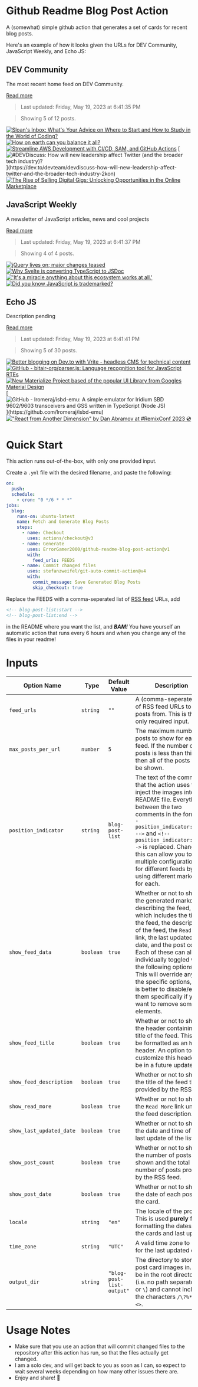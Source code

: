 # Github Readme Blog Post Action

A (somewhat) simple github action that generates a set of cards for recent blog posts.

Here's an example of how it looks given the URLs for DEV Community, JavaScript Weekly, and Echo JS:

<!-- post-list:start -->
## DEV Community

The most recent home feed on DEV Community.

[Read more](https://dev.to)
> Last updated: Friday, May 19, 2023 at 6:41:35 PM

> Showing 5 of 12 posts.

[![Sloan's Inbox: What's Your Advice on Where to Start and How to Study in the World of Coding?](https://raw.githubusercontent.com/ErrorGamer2000/github-readme-blog-post-action/main/generated_files/DEV_Community/Sloan's_Inbox__What's_Your_Advice_on_Where_to_Start_and_How_to_Study_in_the_World_of_Coding_.svg)](https://dev.to/devteam/sloans-inbox-whats-your-advice-on-where-to-start-and-how-to-study-in-the-world-of-coding-45jh)
[![How on earth can you balance it all?](https://raw.githubusercontent.com/ErrorGamer2000/github-readme-blog-post-action/main/generated_files/DEV_Community/How_on_earth_can_you_balance_it_all_.svg)](https://dev.to/codenewbieteam/how-on-earth-can-you-balance-it-all-24f6)
[![Streamline AWS Development with CI/CD, SAM, and GitHub Actions](https://raw.githubusercontent.com/ErrorGamer2000/github-readme-blog-post-action/main/generated_files/DEV_Community/Streamline_AWS_Development_with_CI_CD__SAM__and_GitHub_Actions.svg)](https://dev.to/aws-builders/streamline-aws-development-with-cicd-sam-and-github-actions-2n23)
[![#DEVDiscuss: How will new leadership affect Twitter (and the broader tech industry)?](https://raw.githubusercontent.com/ErrorGamer2000/github-readme-blog-post-action/main/generated_files/DEV_Community/_DEVDiscuss__How_will_new_leadership_affect_Twitter_(and_the_broader_tech_industry)_.svg)](https://dev.to/devteam/devdiscuss-how-will-new-leadership-affect-twitter-and-the-broader-tech-industry-2kon)
[![The Rise of Selling Digital Gigs: Unlocking Opportunities in the Online Marketplace](https://raw.githubusercontent.com/ErrorGamer2000/github-readme-blog-post-action/main/generated_files/DEV_Community/The_Rise_of_Selling_Digital_Gigs__Unlocking_Opportunities_in_the_Online_Marketplace.svg)](https://dev.to/freelaweb/the-rise-of-selling-digital-gigs-unlocking-opportunities-in-the-online-marketplace-4i6l)


## JavaScript Weekly

A newsletter of JavaScript articles, news and cool projects

[Read more](https://javascriptweekly.com/)
> Last updated: Friday, May 19, 2023 at 6:41:37 PM

> Showing 4 of 4 posts.

[![jQuery lives on; major changes teased](https://raw.githubusercontent.com/ErrorGamer2000/github-readme-blog-post-action/main/generated_files/JavaScript_Weekly/jQuery_lives_on;_major_changes_teased.svg)](https://javascriptweekly.com/issues/639)
[![Why Svelte is converting TypeScript to JSDoc](https://raw.githubusercontent.com/ErrorGamer2000/github-readme-blog-post-action/main/generated_files/JavaScript_Weekly/Why_Svelte_is_converting_TypeScript_to_JSDoc.svg)](https://javascriptweekly.com/issues/638)
[!['It's a miracle anything about this ecosystem works at all.'](https://raw.githubusercontent.com/ErrorGamer2000/github-readme-blog-post-action/main/generated_files/JavaScript_Weekly/'It's_a_miracle_anything_about_this_ecosystem_works_at_all.'.svg)](https://javascriptweekly.com/issues/637)
[![Did you know JavaScript is trademarked?](https://raw.githubusercontent.com/ErrorGamer2000/github-readme-blog-post-action/main/generated_files/JavaScript_Weekly/Did_you_know_JavaScript_is_trademarked_.svg)](https://javascriptweekly.com/issues/636)


## Echo JS

Description pending

[Read more](
http://www.echojs.com
)
> Last updated: Friday, May 19, 2023 at 6:41:41 PM

> Showing 5 of 30 posts.

[![Better blogging on Dev.to with Vrite - headless CMS for technical content](https://raw.githubusercontent.com/ErrorGamer2000/github-readme-blog-post-action/main/generated_files/_Echo_JS_/Better_blogging_on_Dev.to_with_Vrite_-_headless_CMS_for_technical_content.svg)](https://vrite.io/blog/better-blogging-on-dev-to-with-vrite-headless-cms-for-technical-content/)
[![GitHub - bitair-org/parser.js: Language recognition tool for JavaScript RTEs](https://raw.githubusercontent.com/ErrorGamer2000/github-readme-blog-post-action/main/generated_files/_Echo_JS_/GitHub_-_bitair-org_parser.js__Language_recognition_tool_for_JavaScript_RTEs.svg)](https://github.com/bitair-org/parser.js)
[![
New Materialize Project based of the popular UI Library from Googles Material Design
](https://raw.githubusercontent.com/ErrorGamer2000/github-readme-blog-post-action/main/generated_files/_Echo_JS_/_New_Materialize_Project_based_of_the_popular_UI_Library_from_Googles_Material_Design_.svg)](
https://materializeweb.com
)
[![GitHub - lromeraj/isbd-emu: A simple emulator for Iridium SBD 9602/9603 transceivers and GSS written in TypeScript (Node JS)](https://raw.githubusercontent.com/ErrorGamer2000/github-readme-blog-post-action/main/generated_files/_Echo_JS_/GitHub_-_lromeraj_isbd-emu__A_simple_emulator_for_Iridium_SBD_9602_9603_transceivers_and_GSS_written_in_TypeScript_(Node_JS).svg)](https://github.com/lromeraj/isbd-emu)
[!["React from Another Dimension" by Dan Abramov at #RemixConf 2023 💿](https://raw.githubusercontent.com/ErrorGamer2000/github-readme-blog-post-action/main/generated_files/_Echo_JS_/_React_from_Another_Dimension__by_Dan_Abramov_at__RemixConf_2023_💿.svg)](https://www.youtube.com/watch?v=zMf_xeGPn6s)


<!-- post-list:end -->

# Quick Start

This action runs out-of-the-box, with only one provided input.

Create a `.yml` file with the desired filename, and paste the following:

```yml
on:
  push:
  schedule:
    - cron: "0 */6 * * *"
jobs:
  blog:
    runs-on: ubuntu-latest
    name: Fetch and Generate Blog Posts
    steps:
      - name: Checkout
        uses: actions/checkout@v3
      - name: Generate
        uses: ErrorGamer2000/github-readme-blog-post-action@v1
        with:
          feed_urls: FEEDS
      - name: Commit changed files
        uses: stefanzweifel/git-auto-commit-action@v4
        with:
          commit_message: Save Generated Blog Posts
          skip_checkout: true
```

Replace the FEEDS with a comma-seperated list of [RSS feed](https://rss.com/blog/how-do-rss-feeds-work/) URLs, add

```md
<!-- blog-post-list:start -->
<!-- blog-post-list:end -->
```

in the README where you want the list, and **_BAM!_** You have yourself an automatic action that runs every 6 hours and when you change any of the files in your readme!

# Inputs

<table>
  <thead>
    <tr>
      <th>Option Name</th>
      <th>Type</th>
      <th>Default Value</th>
      <th>Description</th>
    </tr>
  </thead>
  <tbody>
    <tr>
      <td><code>feed_urls</code></td>
      <td><code>string</code></td>
      <td><code>""</code></td>
      <td>A (comma-seperated) list of RSS feed URLs to load posts from. This is the only required input.</td>
    </tr>
    <tr>
      <td><code>max_posts_per_url</code></td>
      <td><code>number</code></td>
      <td><code>5</code></td>
      <td>The maximum number of posts to show for each feed. If the number of posts is less than this, then all of the posts will be shown.</td>
    </tr>
    <tr>
      <td><code>position_indicator</code></td>
      <td><code>string</code></td>
      <td><code>blog-post-list</code></td>
      <td>The text of the comments that the action uses to inject the images into the README file. Everything between the two comments in the form <code>&lt;!-- position_indicator:start --&gt;</code> and <code>&lt;!-- position_indicator:end --&gt;</code> is replaced. Changing this can allow you to use multiple configurations for different feeds by using different markers for each.</td>
    </tr>
    <tr>
      <td><code>show_feed_data</code></td>
      <td><code>boolean</code></td>
      <td><code>true</code></td>
      <td>Whether or not to show the generated markdown describing the feed, which includes the title of the feed, the description of the feed, the <code>Read More</code> link, the last updated date, and the post count. Each of these can also be individually toggled with the following options. This will override any of the specific options, so it is better to disable/enable them specifically if you want to remove some elements.</td>
    </tr>
    <tr>
      <td><code>show_feed_title</code></td>
      <td><code>boolean</code></td>
      <td><code>true</code></td>
      <td>Whether or not to show the header containing the title of the feed. This will be formatted as an <code>h2</code> header. An option to customize this header will be in a future update.</td>
    </tr>
    <tr>
      <td><code>show_feed_description</code></td>
      <td><code>boolean</code></td>
      <td><code>true</code></td>
      <td>Whether or not to show the title of the feed that is provided by the RSS feed.</td>
    </tr>
    <tr>
      <td><code>show_read_more</code></td>
      <td><code>boolean</code></td>
      <td><code>true</code></td>
      <td>Whether or not to show the <code>Read More</code> link under the feed description.</td>
    </tr>
    <tr>
      <td><code>show_last_updated_date</code></td>
      <td><code>boolean</code></td>
      <td><code>true</code></td>
      <td>Whether or not to show the date and time of the last update of the list.</td>
    </tr>
    <tr>
      <td><code>show_post_count</code></td>
      <td><code>boolean</code></td>
      <td><code>true</code></td>
      <td>Whether or not to show the number of posts shown and the total number of posts provided by the RSS feed.</td>
    </tr>
    <tr>
      <td><code>show_post_date</code></td>
      <td><code>boolean</code></td>
      <td><code>true</code></td>
      <td>Whether or not to show the date of each post on the card.</td>
    </tr>
    <tr>
      <td><code>locale</code></td>
      <td><code>string</code></td>
      <td><code>"en"</code></td>
      <td>The locale of the project. This is used <strong>purely</strong> for formatting the dates of the cards and last update.</td>
    </tr>
    <tr>
      <td><code>time_zone</code></td>
      <td><code>string</code></td>
      <td><code>"UTC"</code></td>
      <td>A valid time zone to use for the last updated date.</td>
    </tr>
    <tr>
      <td><code>output_dir</code></td>
      <td><code>string</code></td>
      <td><code>"blog-post-list-output"</code></td>
      <td>The directory to store the post card images in. Must be in the root directory (i.e. no path separators <code>/</code> or <code>\</code>) and cannot include the characters <code>/\?%*:|"&lt;&gt;</code>.</td>
    </tr>
<!--
    <tr>
      <td><code></code></td>
      <td><cde></cde></td>
      <td><code></code></td>
      <td></td>
    </tr>
-->
  </tbody>
</table>

# Usage Notes

- Make sure that you use an action that will commit changed files to the repository after this action has run, so that the files actually get changed.
- I am a solo dev, and will get back to you as soon as I can, so expect to wait several weeks depending on how many other issues there are.
- Enjoy and share! 🤗
